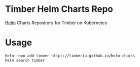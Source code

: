 # Timber Helm Charts Repo

[Helm] Charts Repository for Timber on Kubernetes

[Helm]: https://helm.sh/

# Usage

```bash
helm repo add timber https://timberio.github.io/helm-charts
helm search timber
```
